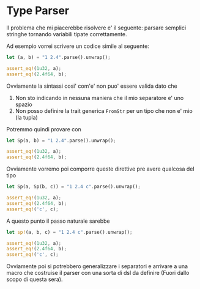 # Type Parser

Il problema che mi piacerebbe risolvere e' il seguente: parsare semplici stringhe tornando 
variabili tipate correttamente.

Ad esempio vorrei scrivere un codice simile al seguente:

```rust
let (a, b) = "1 2.4".parse().unwrap();

assert_eq!(1u32, a);
assert_eq!(2.4f64, b);
```

Ovviamente la sintassi cosi' com'e' non puo' essere valida dato che

1. Non sto indicando in nessuna maniera che il mio separatore e' uno spazio
2. Non posso definire la trait generica `FromStr` per un tipo che non e' mio (la tupla)

Potremmo quindi provare con 

```rust
let Sp(a, b) = "1 2.4".parse().unwrap();

assert_eq!(1u32, a);
assert_eq!(2.4f64, b);
```

Ovviamente vorremo poi comporre queste direttive pre avere qualcosa del tipo

```rust
let Sp(a, Sp(b, c)) = "1 2.4 c".parse().unwrap();

assert_eq!(1u32, a);
assert_eq!(2.4f64, b);
assert_eq!('c', c);
```

A questo punto il passo naturale sarebbe

```rust
let sp!(a, b, c) = "1 2.4 c".parse().unwrap();

assert_eq!(1u32, a);
assert_eq!(2.4f64, b);
assert_eq!('c', c);
```

Ovviamente poi si potrebbero generalizzare i separatori e arrivare a una macro che costruise il parser
con una sorta di dsl da definire (Fuori dallo scopo di questa sera).